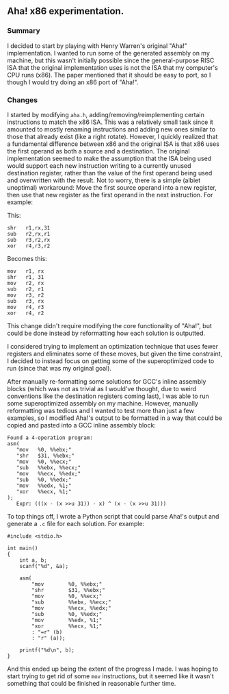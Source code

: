 ## Aha! x86 experimentation.

### Summary
I decided to start by playing with Henry Warren's original "Aha!" implementation. I wanted to run some of the generated assembly on my machine, but this wasn't initially possible since the general-purpose RISC ISA that the original implementation uses is not the ISA that my computer's CPU runs (x86). The paper mentioned that it should be easy to port, so I though I would try doing an x86 port of "Aha!".

### Changes
I started by modifying `aha.h`, adding/removing/reimplementing certain instructions to match the x86 ISA. This was a relatively small task since it amounted to mostly renaming instructions and adding new ones similar to those that already exist (like a right rotate). However, I quickly realized that a fundamental difference between x86 and the original ISA is that x86 uses the first operand as both a source and a destination. The original implementation seemed to make the assumption that the ISA being used would support each new instruction writing to a currently unused destination register, rather than the value of the first operand being used and overwritten with the result. Not to worry, there is a simple (albiet unoptimal) workaround: Move the first source operand into a new register, then use that new register as the first operand in the next instruction. For example:

This:
```
shr   r1,rx,31
sub   r2,rx,r1
sub   r3,r2,rx
xor   r4,r3,r2
```

Becomes this:
```
mov   r1, rx
shr   r1, 31
mov   r2, rx
sub   r2, r1
mov   r3, r2
sub   r3, rx
mov   r4, r3
xor   r4, r2
```

This change didn't require modifying the core functionality of "Aha!", but could be done instead by reformatting how each solution is outputted.

I considered trying to implement an optimization technique that uses fewer registers and eliminates some of these moves, but given the time constraint, I decided to instead focus on getting some of the superoptimized code to run (since that was my original goal).

After manually re-formatting some solutions for GCC's inline assembly blocks (which was not as trivial as I would've thought, due to weird conventions like the destination registers coming last), I was able to run some superoptimized assembly on my machine. However, manually reformatting was tedious and I wanted to test more than just a few examples, so I modified Aha!'s output to be formatted in a way that could be copied and pasted into a GCC inline assembly block:

```
Found a 4-operation program:
asm(
   "mov   %0, %%ebx;"
   "shr   $31, %%ebx;"
   "mov   %0, %%ecx;"
   "sub   %%ebx, %%ecx;"
   "mov   %%ecx, %%edx;"
   "sub   %0, %%edx;"
   "mov   %%edx, %1;"
   "xor   %%ecx, %1;"
);
   Expr: (((x - (x >>u 31)) - x) ^ (x - (x >>u 31)))
```

To top things off, I wrote a Python script that could parse Aha!'s output and generate a `.c` file for each solution. For example:

```
#include <stdio.h>

int main()
{
    int a, b;
    scanf("%d", &a);

    asm(
        "mov        %0, %%ebx;"
        "shr        $31, %%ebx;"
        "mov        %0, %%ecx;"
        "sub        %%ebx, %%ecx;"
        "mov        %%ecx, %%edx;"
        "sub        %0, %%edx;"
        "mov        %%edx, %1;"
        "xor        %%ecx, %1;"
        : "=r" (b)
        : "r" (a));

    printf("%d\n", b);
}
```

And this ended up being the extent of the progress I made. I was hoping to start trying to get rid of some `mov` instructions, but it seemed like it wasn't something that could be finished in reasonable further time.